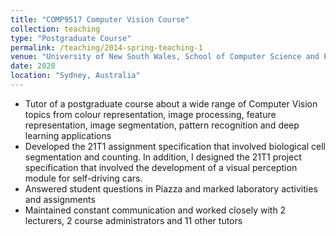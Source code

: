 ```yaml
---
title: "COMP9517 Computer Vision Course"
collection: teaching
type: "Postgraduate Course"
permalink: /teaching/2014-spring-teaching-1
venue: "University of New South Wales, School of Computer Science and Engineering"
date: 2020
location: "Sydney, Australia"
---
```


- Tutor of a postgraduate course about a wide range of Computer Vision topics from colour representation, image processing, feature representation, image segmentation, pattern recognition and deep learning applications
- Developed the 21T1 assignment specification that involved biological cell segmentation and counting. In addition, I designed the 21T1 project specification that involved the development of a visual perception module for self-driving cars.
- Answered student questions in Piazza and marked laboratory activities and assignments
- Maintained constant communication and worked closely with 2 lecturers, 2 course administrators and 11 other tutors
